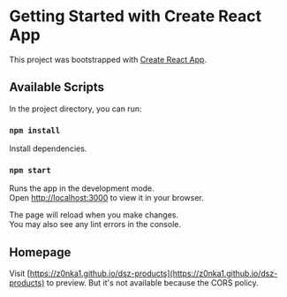 # Getting Started with Create React App

This project was bootstrapped with [Create React App](https://github.com/facebook/create-react-app).

## Available Scripts

In the project directory, you can run:

### `npm install`

Install dependencies.

### `npm start`

Runs the app in the development mode.\
Open [http://localhost:3000](http://localhost:3000) to view it in your browser.

The page will reload when you make changes.\
You may also see any lint errors in the console.


## Homepage

Visit [https://z0nka1.github.io/dsz-products](https://z0nka1.github.io/dsz-products) to preview.
But it's not available because the CORS policy.